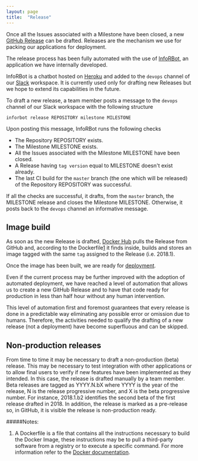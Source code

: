 ```yaml
---
layout: page
title:  "Release"
---
```


Once all the Issues associated with a Milestone have been closed, a new [GitHub Release](https://help.github.com/articles/about-releases/) can be drafted. Releases are the mechanism we use for packing our applications for deployment.

The release process has been fully automated with the use of [InfoRBot](https://github.com/inforlife/inforbot), an application we have internally developed.

InfoRBot is a chatbot hosted on [Heroku](https://www.heroku.com/) and added to the `devops` channel of our [Slack](https://inforlife.github.io/process/services/slack.html) workspace. It is currently used only for drafting new Releases but we hope to extend its capabilities in the future.

To draft a new release, a team member posts a message to the `devops` channel of our Slack workspace with the following structure

`inforbot release REPOSITORY milestone MILESTONE`

Upon posting this message, InfoRBot runs the following checks

- The Repository REPOSITORY exists.
- The Milestone MILESTONE exists.
- All the Issues associated with the Milestone MILESTONE have been closed.
- A Release having `tag version` equal to MILESTONE doesn't exist already.
- The last CI build for the `master` branch (the one which will be released) of the Repository REPOSITORY was successful.

If all the checks are successful, it drafts, from the `master` branch, the MILESTONE release and closes the Milestone MILESTONE. Otherwise, it posts back to the `devops` channel an informative message.

## Image build

As soon as the new Release is drafted, [Docker Hub](https://inforlife.github.io/process/services/dockerhub.html) pulls the Release from GitHub and, according to the Dockerfile[1](#notes) it finds inside, builds and stores an image tagged with the same `tag` assigned to the Release (i.e. 2018.1).

Once the image has been built, we are ready for [deployment](https://inforlife.github.io/process/services/deployment.html).

Even if the current process may be further improved with the adoption of automated deployment, we have reached a level of automation that allows us to create a new GitHub Release and to have that code ready for production in less than half hour without any human intervention.

This level of automation first and foremost guarantees that every release is done in a predictable way eliminating any possible error or omission due to humans. Therefore, the activities needed to qualify the drafting of a new release (not a deployment) have become superfluous and can be skipped.

## Non-production releases

From time to time it may be necessary to draft a non-production (beta) release. This may be necessary to test integration with other applications or to allow final users to verify if new features have been implemented as they intended. In this case, the release is drafted manually by a team member. Beta releases are tagged as YYYY.N.bX where YYYY is the year of the release, N is the release progressive number, and  X is the beta progressive number. For instance, 2018.1.b2 identifies the second beta of the first release drafted in 2018. In addition, the release is marked as a pre-release so, in GitHub, it is visible the release is non-production ready.   

#####Notes:
1. A Dockerfile is a file that contains all the instructions necessary to build the Docker Image, these instructions may be to pull a third-party software from a registry or to execute a specific command. For more information refer to the [Docker documentation](https://docs.docker.com/engine/reference/builder/).
